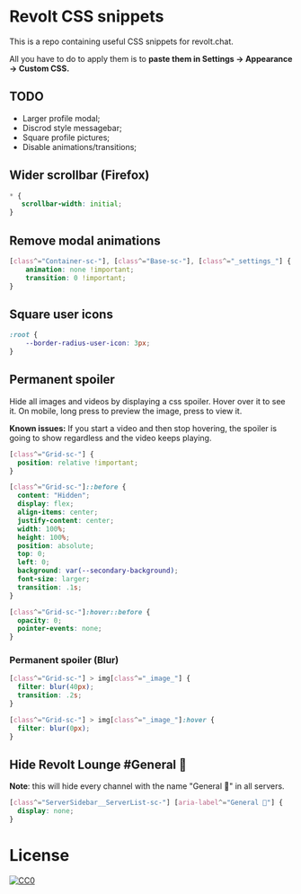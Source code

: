 # Revolt CSS snippets
This is a repo containing useful CSS snippets for revolt.chat.

All you have to do to apply them is to **paste them in Settings -> Appearance -> Custom CSS.**

## TODO
- Larger profile modal;
- Discrod style messagebar;
- Square profile pictures;
- Disable animations/transitions;

## Wider scrollbar (Firefox)
```css
* {
   scrollbar-width: initial;
}
```
## Remove modal animations
```css
[class^="Container-sc-"], [class^="Base-sc-"], [class^="_settings_"] {
	animation: none !important;
	transition: 0 !important;
}
```

## Square user icons
```css
:root {
    --border-radius-user-icon: 3px;
}
```

## Permanent spoiler 
Hide all images and videos by displaying a css spoiler. Hover over it to see it.
On mobile, long press to preview the image, press to view it.

**Known issues:** If you start a video and then stop hovering, the spoiler is going to show regardless and the video keeps playing. 

```css
[class^="Grid-sc-"] {
  position: relative !important;
}

[class^="Grid-sc-"]::before {
  content: "Hidden";
  display: flex;
  align-items: center;
  justify-content: center;
  width: 100%;
  height: 100%;
  position: absolute;
  top: 0;
  left: 0;
  background: var(--secondary-background);
  font-size: larger;
  transition: .1s;
}

[class^="Grid-sc-"]:hover::before {
  opacity: 0;
  pointer-events: none;
}
```

### Permanent spoiler (Blur)

```css
[class^="Grid-sc-"] > img[class^="_image_"] {
  filter: blur(40px);
  transition: .2s;
}

[class^="Grid-sc-"] > img[class^="_image_"]:hover {
  filter: blur(0px);
}
```
## Hide Revolt Lounge #General 🤨
**Note**: this will hide every channel with the name "General 🤨" in all servers.
```css
[class^="ServerSidebar__ServerList-sc-"] [aria-label^="General 🤨"] {
  display: none;
}
```

# License
[![CC0](https://licensebuttons.net/p/zero/1.0/88x31.png)](https://creativecommons.org/publicdomain/zero/1.0/)


